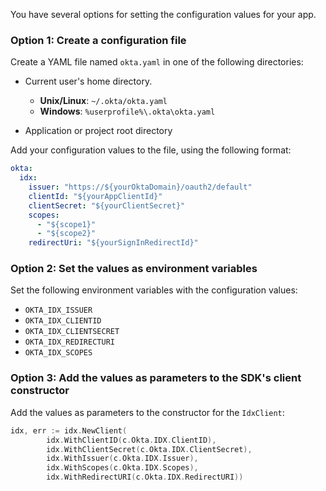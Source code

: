 You have several options for setting the configuration values for your app.

### Option 1: Create a configuration file

Create a YAML file named `okta.yaml` in one of the following directories:

* Current user's home directory.
  * **Unix/Linux**:    `~/.okta/okta.yaml`
  * **Windows**:       `%userprofile%\.okta\okta.yaml`

* Application or project root directory

Add your configuration values to the file, using the following format:

```yaml
okta:
  idx:
    issuer: "https://${yourOktaDomain}/oauth2/default"
    clientId: "${yourAppClientId}"
    clientSecret: "${yourClientSecret}"
    scopes:
      - "${scope1}"
      - "${scope2}"
    redirectUri: "${yourSignInRedirectId}"
```

### Option 2: Set the values as environment variables

Set the following environment variables with the configuration values:

* `OKTA_IDX_ISSUER`
* `OKTA_IDX_CLIENTID`
* `OKTA_IDX_CLIENTSECRET`
* `OKTA_IDX_REDIRECTURI`
* `OKTA_IDX_SCOPES`

### Option 3: Add the values as parameters to the SDK's client constructor

Add the values as parameters to the constructor for the `IdxClient`:

```go
idx, err := idx.NewClient(
        idx.WithClientID(c.Okta.IDX.ClientID),
        idx.WithClientSecret(c.Okta.IDX.ClientSecret),
        idx.WithIssuer(c.Okta.IDX.Issuer),
        idx.WithScopes(c.Okta.IDX.Scopes),
        idx.WithRedirectURI(c.Okta.IDX.RedirectURI))
```
